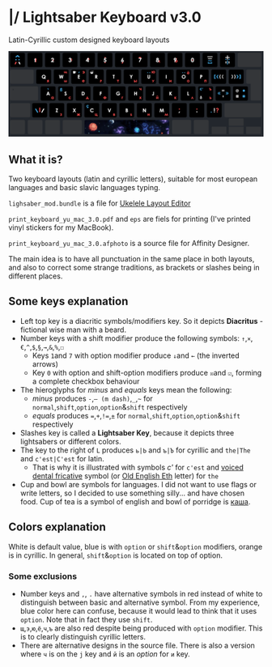 # \|/ Lightsaber Keyboard v3.0
Latin-Cyrillic custom designed keyboard layouts

![](keyboard_yu_mac_3.0.png)

## What it is?

Two keyboard layouts (latin and cyrillic letters), suitable for most european languages and basic slavic languages typing.

`lighsaber_mod.bundle` is a file for [Ukelele Layout Editor](https://software.sil.org/ukelele/)

`print_keyboard_yu_mac_3.0.pdf` and `eps` are fiels for printing (I've printed vinyl stickers for my MacBook).

`print_keyboard_yu_mac_3.0.afphoto` is a source file for Affinity Designer.

The main idea is to have all punctuation in the same place in both layouts, and also to correct some strange traditions, as brackets or slashes being in different places.

## Some keys explanation

- Left top key is a diacritic symbols/modifiers key. So it depicts **Diacritus** - fictional wise man with a beard.
- Number keys with a shift modifier produce the following symbols: `↑`,`×`,`€`,`^`,`$`,`§`,`→`,`&`,`%`,`☐`
  - Keys `1`and `7` with option modifier produce `↓`and `←` (the inverted arrows)
  - Key `0` with option and shift-option modifiers produce `☒`and `☑`, forming a complete checkbox behaviour
- The hieroglyphs for _minus_ and _equals_ keys mean the following:
  - _minus_ produces `-`,`— (m dash)`,`_`,`~` for `normal`,`shift`,`option`,`option`&`shift` respectively
  - _equals_ produces `=`,`+`,`!=`,`±` for `normal`,`shift`,`option`,`option`&`shift` respectively
- Slashes key is called a **Lightsaber Key**, because it depicts three lightsabers or different colors.
- The key to the right of `L` produces `ь|Ь` and `ъ|Ъ` for cyrillic and `the|The` and `c'est|C'est` for latin.
  - That is why it is illustrated with symbols _c'_ for `c'est` and [voiced dental fricative](https://en.wikipedia.org/wiki/Voiced_dental_fricative) symbol (or [Old English Eth](https://en.wikipedia.org/wiki/Eth) letter) for `the`
- Cup and bowl are symbols for languages. I did not want to use flags or write letters, so I decided to use something silly... and have chosen food. Cup of tea is a symbol of english and bowl of porridge is [каша](https://en.wikipedia.org/wiki/Kasha).

## Colors explanation

White is default value, blue is with `option` or `shift`&`option` modifiers, orange is in cyrillic.
In general, `shift`&`option` is located on top of option.

### Some exclusions

- Number keys and `,`, `.` have alternative symbols in red instead of white to distinguish between basic and alternative symbol. From my experience, blue color here can confuse, because it would lead to think that it uses `option`. Note that in fact they use `shift`.
- `щ`,`э`,`ю`,`ё`,`ч`,`ъ` are also red despite being produced with `option` modifier. This is to clearly distinguish cyrillic letters.
- There are alternative designs in the source file. There is also a version where `ч` is on the `j` key and `й` is an _option_ for `и` key.
